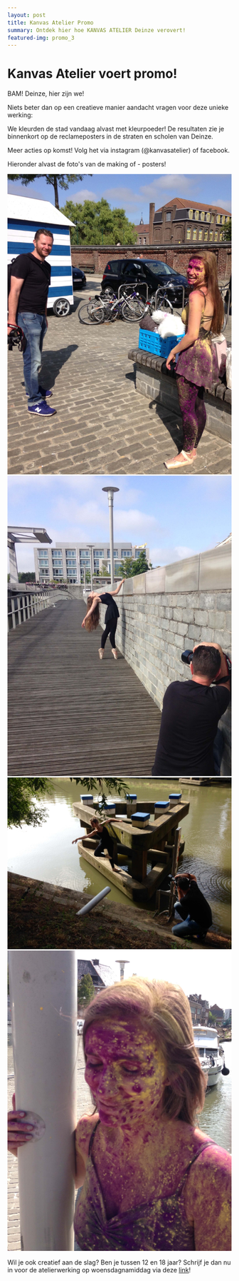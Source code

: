 ```yaml
---
layout: post
title: Kanvas Atelier Promo
summary: Ontdek hier hoe KANVAS ATELIER Deinze verovert! 
featured-img: promo_3
---
```


# Kanvas Atelier voert promo! 

BAM! Deinze, hier zijn we!

Niets beter dan op een creatieve manier aandacht vragen voor deze unieke werking:

We kleurden de stad vandaag alvast met kleurpoeder! 
De resultaten zie je binnenkort op de reclameposters in de straten en scholen van Deinze.

Meer acties op komst! Volg het via instagram (@kanvasatelier) of facebook.

Hieronder alvast de foto's van de making of - posters! 

![Kanvas Atelier Promo 1](/assets/img/posts/promo/promo_1.jpg)
![Kanvas Atelier Promo 2](/assets/img/posts/promo/promo_2.jpg)
![Kanvas Atelier Promo 3](/assets/img/posts/promo/promo_3.jpg)
![Kanvas Atelier Promo 4](/assets/img/posts/promo/promo_4.jpg)


Wil je ook creatief aan de slag? Ben je tussen 12 en 18 jaar? 
Schrijf je dan nu in voor de atelierwerking op woensdagnamiddag via deze <a href="/inschrijven" title="inschrijven">link</a>! 